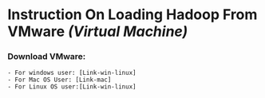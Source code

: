 # Instruction On Loading Hadoop From VMware *(Virtual Machine)*

### Download VMware:
    - For windows user: [Link-win-linux]
    - For Mac OS User: [Link-mac]
    - For Linux OS user:[Link-win-linux]
    
[Link-win-linux]:https://my.vmware.com/web/vmware/info/slug/desktop_end_user_computing/vmware_workstation_pro/12_0
[Link-mac]:https://my.vmware.com/web/vmware/details?downloadGroup=FUS-800&productId=527&rPId=8667



